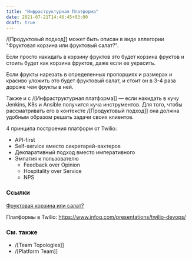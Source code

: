 ```yaml
---
title: "Инфраструктурная Платформа"
date: 2021-07-21T14:46:45+03:00
draft: true
---
```

/[Продуктовый подход]] может быть описан в виде аллегории "Фруктовая корзина или фруктовый салат?".

Если просто накидать в корзину фруктов это будет корзина фруктов и стоить будет как корзина фруктов, даже если ее украсить.

Если фрукты нарезать в определенных пропорциях и размерах и красиво уложить это будет фруктовый салат, и стоит он в 3-4 раза дороже чем фрукты в ней.

Также и с /[Инфраструктурная платформа]] — если накидать в кучу Jenkins, K8s и Ansible получится куча инструментов. Для того, чтобы рассматривать его в контексте /[Продуктовый подход]] она должна удобным образом решать задачи своих клиентов.

4 принципа построения платформ от Twilio:
- API-first
- Self-service вместо секретарей-вахтеров
- Декларативный подход вместо императивного
- Эмпатия к пользователю
    - Feedback over Opinion
    - Hospitality over Service
    - NPS

### Ссылки

[Фруктовая корзина или салат?](x-devonthink-item://F2A17554-AE30-40F5-9D23-AA0AE5AD5BBE)

Платформы в Twilio: <https://www.infoq.com/presentations/twilio-devops/>

### См. также

- /[Team Topologies]]
- /[Platform Team]]
